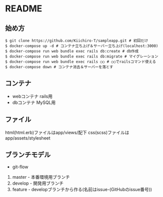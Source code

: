 # README
## 始め方

```
$ git clone https://github.com/Kiichiro-T/sampleapp.git # 初回だけ
$ docker-compose up -d # コンテナ立ち上げ＆サーバー立ち上げ(localhost:3000)
$ docker-compose run web bundle exec rails db:create # db作成
$ docker-compose run web bundle exec rails db:migrate # マイグレーション
$ docker-compose run web bundle exec rails ○○ # ○○でrailsコマンド使える
$ docker-compose down # コンテナ消去＆サーバーを落とす
```

## コンテナ
- webコンテナ
rails用
- dbコンテナ
MySQL用

## ファイル
html(html.erb)ファイルはapp/views/配下
css(scss)ファイルはapp/assets/stylesheet

## ブランチモデル
- git-flow
1. master - 本番環境用ブランチ
2. develop - 開発用ブランチ
3. feature - developブランチから作る(名前はissue-(GitHubのissue番号))

